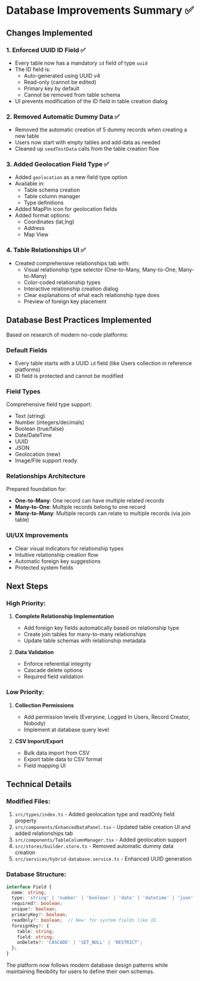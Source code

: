 # Database Improvements Summary ✅

## Changes Implemented

### 1. **Enforced UUID ID Field** ✅
- Every table now has a mandatory `id` field of type `uuid`
- The ID field is:
  - Auto-generated using UUID v4
  - Read-only (cannot be edited)
  - Primary key by default
  - Cannot be removed from table schema
- UI prevents modification of the ID field in table creation dialog

### 2. **Removed Automatic Dummy Data** ✅
- Removed the automatic creation of 5 dummy records when creating a new table
- Users now start with empty tables and add data as needed
- Cleaned up `seedTestData` calls from the table creation flow

### 3. **Added Geolocation Field Type** ✅
- Added `geolocation` as a new field type option
- Available in:
  - Table schema creation
  - Table column manager
  - Type definitions
- Added MapPin icon for geolocation fields
- Added format options:
  - Coordinates (lat,lng)
  - Address
  - Map View

### 4. **Table Relationships UI** ✅
- Created comprehensive relationships tab with:
  - Visual relationship type selector (One-to-Many, Many-to-One, Many-to-Many)
  - Color-coded relationship types
  - Interactive relationship creation dialog
  - Clear explanations of what each relationship type does
  - Preview of foreign key placement

## Database Best Practices Implemented

Based on research of modern no-code platforms:

### **Default Fields**
- Every table starts with a UUID `id` field (like Users collection in reference platforms)
- ID field is protected and cannot be modified

### **Field Types**
Comprehensive field type support:
- Text (string)
- Number (integers/decimals)
- Boolean (true/false)
- Date/DateTime
- UUID
- JSON
- Geolocation (new)
- Image/File support ready

### **Relationships Architecture**
Prepared foundation for:
- **One-to-Many**: One record can have multiple related records
- **Many-to-One**: Multiple records belong to one record  
- **Many-to-Many**: Multiple records can relate to multiple records (via join table)

### **UI/UX Improvements**
- Clear visual indicators for relationship types
- Intuitive relationship creation flow
- Automatic foreign key suggestions
- Protected system fields

## Next Steps

### High Priority:
1. **Complete Relationship Implementation**
   - Add foreign key fields automatically based on relationship type
   - Create join tables for many-to-many relationships
   - Update table schemas with relationship metadata

2. **Data Validation**
   - Enforce referential integrity
   - Cascade delete options
   - Required field validation

### Low Priority:
1. **Collection Permissions**
   - Add permission levels (Everyone, Logged In Users, Record Creator, Nobody)
   - Implement at database query level

2. **CSV Import/Export**
   - Bulk data import from CSV
   - Export table data to CSV format
   - Field mapping UI

## Technical Details

### Modified Files:
1. `src/types/index.ts` - Added geolocation type and readOnly field property
2. `src/components/EnhancedDataPanel.tsx` - Updated table creation UI and added relationships tab
3. `src/components/TableColumnManager.tsx` - Added geolocation support
4. `src/stores/builder.store.ts` - Removed automatic dummy data creation
5. `src/services/hybrid-database.service.ts` - Enhanced UUID generation

### Database Structure:
```typescript
interface Field {
  name: string;
  type: 'string' | 'number' | 'boolean' | 'date' | 'datetime' | 'json' | 'text' | 'uuid' | 'geolocation';
  required?: boolean;
  unique?: boolean;
  primaryKey?: boolean;
  readOnly?: boolean;  // New: for system fields like ID
  foreignKey?: {
    table: string;
    field: string;
    onDelete?: 'CASCADE' | 'SET_NULL' | 'RESTRICT';
  };
}
```

The platform now follows modern database design patterns while maintaining flexibility for users to define their own schemas.